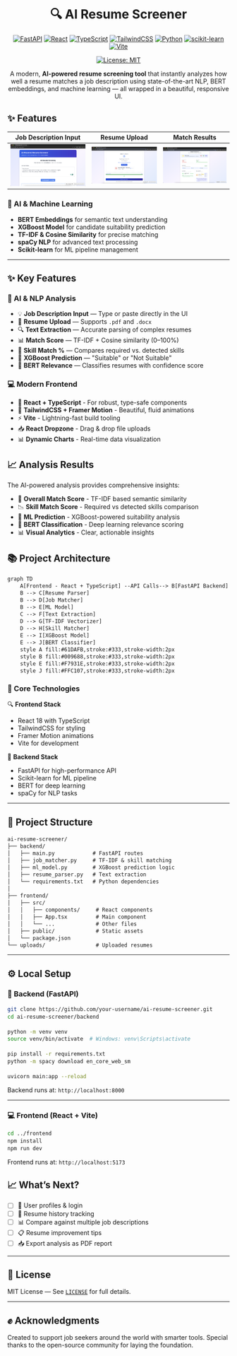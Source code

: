 <div align="center">

# 🔍 AI Resume Screener

[![FastAPI](https://img.shields.io/badge/FastAPI-005571?style=for-the-badge&logo=fastapi)](https://fastapi.tiangolo.com/)
[![React](https://img.shields.io/badge/React-20232A?style=for-the-badge&logo=react&logoColor=61DAFB)](https://reactjs.org/)
[![TypeScript](https://img.shields.io/badge/TypeScript-007ACC?style=for-the-badge&logo=typescript&logoColor=white)](https://www.typescriptlang.org/)
[![TailwindCSS](https://img.shields.io/badge/Tailwind_CSS-38B2AC?style=for-the-badge&logo=tailwind-css&logoColor=white)](https://tailwindcss.com/)
[![Python](https://img.shields.io/badge/Python-3776AB?style=for-the-badge&logo=python&logoColor=white)](https://www.python.org/)
[![scikit-learn](https://img.shields.io/badge/scikit--learn-F7931E?style=for-the-badge&logo=scikit-learn&logoColor=white)](https://scikit-learn.org/)
[![Vite](https://img.shields.io/badge/Vite-646CFF?style=for-the-badge&logo=vite&logoColor=white)](https://vitejs.dev/)

[![License: MIT](https://img.shields.io/badge/License-MIT-yellow.svg)](https://opensource.org/licenses/MIT)

A modern, **AI-powered resume screening tool** that instantly analyzes how well a resume matches a job description using state-of-the-art NLP, BERT embeddings, and machine learning — all wrapped in a beautiful, responsive UI.

</div>

## ✨ Features

<div align="center">

| Job Description Input | Resume Upload | Match Results |
|:---:|:---:|:---:|
| ![Job Input](screenshots/jobdesc.png) | ![Upload](screenshots/upload.png) | ![Results](screenshots/results.png) |

</div>

### 🤖 AI & Machine Learning
- **BERT Embeddings** for semantic text understanding
- **XGBoost Model** for candidate suitability prediction
- **TF-IDF & Cosine Similarity** for precise matching
- **spaCy NLP** for advanced text processing
- **Scikit-learn** for ML pipeline management

---

## ✨ Key Features

### 🔬 AI & NLP Analysis

* 💡 **Job Description Input** — Type or paste directly in the UI
* 📄 **Resume Upload** — Supports `.pdf` and `.docx`
* 🔍 **Text Extraction** — Accurate parsing of complex resumes
* 📊 **Match Score** — TF-IDF + Cosine similarity (0–100%)
* 🎯 **Skill Match %** — Compares required vs. detected skills
* 🤖 **XGBoost Prediction** — "Suitable" or "Not Suitable"
* 🧠 **BERT Relevance** — Classifies resumes with confidence score

### 💻 Modern Frontend

* 🎨 **React + TypeScript** - For robust, type-safe components
* 🌈 **TailwindCSS + Framer Motion** - Beautiful, fluid animations
* ⚡ **Vite** - Lightning-fast build tooling
* 📥 **React Dropzone** - Drag & drop file uploads
* 📊 **Dynamic Charts** - Real-time data visualization

## 📈 Analysis Results

The AI-powered analysis provides comprehensive insights:

* 🎯 **Overall Match Score** - TF-IDF based semantic similarity
* 📉 **Skill Match Score** - Required vs detected skills comparison
* 🤖 **ML Prediction** - XGBoost-powered suitability analysis
* 🧠 **BERT Classification** - Deep learning relevance scoring
* 📊 **Visual Analytics** - Clear, actionable insights

## 📚 Project Architecture

```mermaid
graph TD
    A[Frontend - React + TypeScript] --API Calls--> B[FastAPI Backend]
    B --> C[Resume Parser]
    B --> D[Job Matcher]
    B --> E[ML Model]
    C --> F[Text Extraction]
    D --> G[TF-IDF Vectorizer]
    D --> H[Skill Matcher]
    E --> I[XGBoost Model]
    E --> J[BERT Classifier]
    style A fill:#61DAFB,stroke:#333,stroke-width:2px
    style B fill:#009688,stroke:#333,stroke-width:2px
    style E fill:#F7931E,stroke:#333,stroke-width:2px
    style J fill:#FFC107,stroke:#333,stroke-width:2px
```

### 🎯 Core Technologies

🔍 **Frontend Stack**
- React 18 with TypeScript
- TailwindCSS for styling
- Framer Motion animations
- Vite for development

🔧 **Backend Stack**
- FastAPI for high-performance API
- Scikit-learn for ML pipeline
- BERT for deep learning
- spaCy for NLP tasks

---

## 📁 Project Structure

```
ai-resume-screener/
├── backend/
│   ├── main.py            # FastAPI routes
│   ├── job_matcher.py     # TF-IDF & skill matching
│   ├── ml_model.py        # XGBoost prediction logic
│   ├── resume_parser.py   # Text extraction
│   └── requirements.txt   # Python dependencies
│
├── frontend/
│   ├── src/
│   │   ├── components/     # React components
│   │   ├── App.tsx         # Main component
│   │   └── ...             # Other files
│   ├── public/             # Static assets
│   └── package.json
└── uploads/                # Uploaded resumes
```

---

## ⚙️ Local Setup

### 🧠 Backend (FastAPI)

```bash
git clone https://github.com/your-username/ai-resume-screener.git
cd ai-resume-screener/backend

python -m venv venv
source venv/bin/activate  # Windows: venv\Scripts\activate

pip install -r requirements.txt
python -m spacy download en_core_web_sm

uvicorn main:app --reload
```

Backend runs at: `http://localhost:8000`

---

### 💻 Frontend (React + Vite)

```bash
cd ../frontend
npm install
npm run dev
```

Frontend runs at: `http://localhost:5173`

## 📈 What’s Next?

* [ ] 🔐 User profiles & login
* [ ] 💾 Resume history tracking
* [ ] 📊 Compare against multiple job descriptions
* [ ] 📋 Resume improvement tips
* [ ] 📥 Export analysis as PDF report

---

## 📄 License

MIT License — See [`LICENSE`](LICENSE) for full details.

---

## ✊ Acknowledgments

Created to support job seekers around the world with smarter tools.
Special thanks to the open-source community for laying the foundation.
